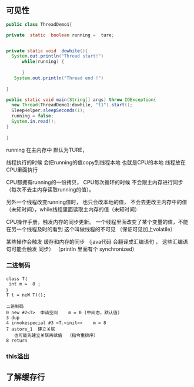 ## 可见性

  ```java
public class ThreadDemo1{

private  static  boolean running =  ture;
 

private static void  dowhile(){
    System.out.println("Thread start!")
        while(running) {
            
        }
     System.out.println("Thread end !")
    
}

public static void main(String[] args) throw IOException{
    new Thread(ThreadDemo1:dowhile, "t1").start();
    SleepHelper.sleepSeconds(1);
    running = false;
    System.in.read();
}
    
}
  ```



running 在主内存中 默认为TURE，

线程执行的时候 会把running的值copy到线程本地 也就是CPU的本地  线程放在CPU里面执行

CPU都拥有running的一份拷贝， CPU每次循环的时候 不会跟主内存进行同步 （每次不去主内存读取running的值）。

另外一个线程改变running值时， 也只会改本地的值，  不会去更改主内存中的值（未知时间），while线程里面读取主内存的值（未知时间）

CPU操作手册，触发内存的同步更新。  一个线程里面改变了某个变量的值，不能在另一个线程及时的看到 这个叫做线程的不可见  （保证可见加上volatile）

某些操作会触发 缓存和内存的同步 （java代码 会翻译成汇编语句  ， 这些汇编语句可能会触发 同步）  （println 里面有个  synchronized）

### 二进制码

```
class T｛
 int m =  8 ;
｝
T t = neW T)();

二进制码
0 new #2<T>  申请空间    m = 0 (中间态，默认值)
3 dup
4 invokespecial #3 <T.<init>>    m = 8  
7 astore_1  建立关联
   也可能先建立关联再赋值  （指令重排序）
8 return
```



### this溢出

## 了解缓存行